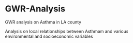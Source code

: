 # GWR-Analysis
GWR analysis on Asthma in LA county

Analysis on local relationships between Asthmam and various environmental and socioeconomic variables
